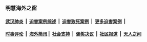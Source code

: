 
### 明慧海外之窗

####  [武汉肺炎](indexes/365.md?t=04041900) &nbsp;|&nbsp;  [迫害案例综述](indexes/328.md?t=04041900) &nbsp;|&nbsp; [迫害致死案例](indexes/277.md?t=04041900)  &nbsp;|&nbsp; [更多迫害案例](indexes/81.md?t=04041900)  &nbsp;|&nbsp; 
####  [时事评论](indexes/19.md?t=04041900) &nbsp;|&nbsp; [海外简讯](indexes/245.md?t=04041900)&nbsp;|&nbsp;  [社会支持](indexes/140.md?t=04041900) &nbsp;|&nbsp; [褒奖决议](indexes/282.md?t=04041900) &nbsp;|&nbsp; [社区报道](indexes/91.md?t=04041900)  &nbsp;|&nbsp; [天人之间](indexes/78.md?t=04041900) 

